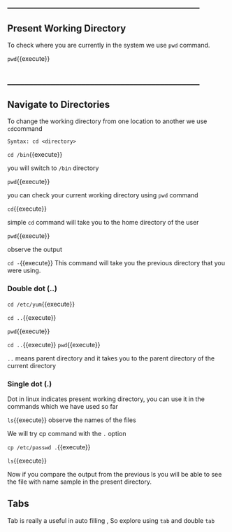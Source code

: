 ## ____________________________________________

## Present Working Directory 

To check where you are currently in the system we use `pwd` command.

`pwd`{{execute}}


## ____________________________________________

## Navigate to Directories

To change the working directory from one location to another we use `cd`command

`Syntax: cd <directory>`

`cd /bin`{{execute}} 

you will switch to `/bin` directory

`pwd`{{execute}} 

you can check your current working directory using `pwd` command

`cd`{{execute}} 

simple `cd` command will take you to the home directory of the user

`pwd`{{execute}} 

observe the output

`cd -`{{execute}} This command will take you the previous directory that you were using.

### Double dot (..)

`cd /etc/yum`{{execute}} 

`cd ..`{{execute}} 

`pwd`{{execute}} 

`cd ..`{{execute}} 
`pwd`{{execute}} 

`..` means parent directory and it takes you to the parent directory of the current directory

### Single dot (.)

Dot in linux indicates present working directory, you can use it in the commands which we have used so far

`ls`{{execute}} observe the names of the files

We will try cp command with the `.` option 

`cp /etc/passwd .`{{execute}}

`ls`{{execute}} 

Now if you compare the output from the previous ls you will be able to see the file with name sample in the present directory.


## Tabs

Tab is really a useful in auto filling , So explore using `tab` and double `tab`


